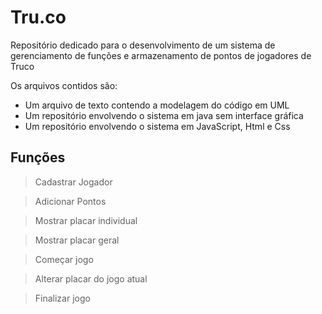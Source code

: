 # Tru.co
Repositório dedicado para o desenvolvimento de um sistema de gerenciamento de funções e armazenamento de pontos de jogadores de Truco

Os arquivos contidos são:
- Um arquivo de texto contendo a modelagem do código em UML
- Um repositório envolvendo o sistema em java sem interface gráfica
- Um repositório envolvendo o sistema em JavaScript, Html e Css

## Funções

> Cadastrar Jogador

> Adicionar Pontos

> Mostrar placar individual

> Mostrar placar geral

> Começar jogo

> Alterar placar do jogo atual

> Finalizar jogo
